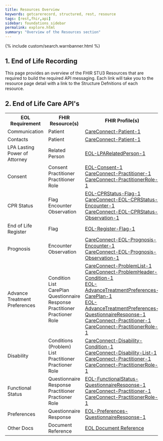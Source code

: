 ```yaml
---
title: Resources Overview
keywords: getcarerecord, structured, rest, resource
tags: [rest,fhir,api]
sidebar: foundations_sidebar
permalink: explore.html
summary: "Overview of the Resources section"
---
```


{% include custom/search.warnbanner.html %}

## 1. End of Life Recording ##

This page provides an overview of the FHIR STU3 Resources that are required to build the required API messaging. Each link will take you to the resource page detail with a link to the Structure Defnitions of each resource.

## 2. End of Life Care API's ###

<table style="min-width:100%;width:100%">
<tr id="clinical">
<th style="width:33%;">EOL Requirement</th>
<th style="width:33%;">FHIR Resource(s)</th>
<th style="width:33%;">FHIR Profile(s)</th>
</tr>
<tr>
<td>Communication</td>
<td>Patient</td>
<td><a href="api_eol_entity_patient.html">CareConnect-Patient-1</a></td>
</tr>
<tr>
<td>Contacts</td>
<td>Patient</td>
<td><a href="api_eol_entity_patient.html">CareConnect-Patient-1</a></td>
</tr>
<tr>
<td>LPA Lasting Power of Attorney</td>
<td>Related Person</td>
<td><a href="api_eol_entity_lpa_relatedperson.html">EOL-LPARelatedPerson-1</a></td>
</tr>
<tr>
<td>Consent</td>
<td>Consent<br/>Practitioner<br/>Practitioner Role</td>
<td><a href="api_eol_security_consent.html">EOL-Consent-1</a><br/>
 <a href="api_eol_individuals_practitioner.html">CareConnect-Practitioner-1</a><br/>
 <a href="api_eol_individuals_practitionerrole.html">CareConnect-PractitionerRole-1 </a></td>
</tr>
<tr>
<td>CPR Status</td>
<td>Flag<br/>Encounter<br/>Observation</td>
<td><a href="api_eol_management_flag_cprstatus.html">EOL-CPRStatus-Flag-1</a><br/>
<a href="api_eol_management_encounter_cprstatus.html">CareConnect-EOL-CPRStatus-Encounter-1</a><br/>
<a href="api_eol_diagnostics_observation_cprstatus.html">CareConnect-EOL-CPRStatus-Observation-1</a></td>
</tr>
<tr>
<td>End of Life Register</td>
<td>Flag</td>
<td><a href="api_eol_management_flag_register.html">EOL-Register-Flag-1</a></td>
</tr>
<tr>
<td>Prognosis</td>
<td>Encounter<br/>Observation</td>
<td><a href="api_eol_management_encounter_prognosis.html">CareConnect-EOL-Prognosis-Encounter-1</a><br/>
<a href="api_eol_diagnostics_observation_prognosis.html">CareConnect-EOL-Prognosis-Observation-1</a></td>
</tr>
<tr>
<td>Advance Treatment Preferences</td>
<td>Condition<br/>List<br/>CarePlan<br/>Questionnaire Response<br/>Practitioner<br/>Practioner Role</td>
<td><a href="api_eol_management_problemlist.html">CareConnect-ProblemList-1</a><br/>
 <a href="api_eol_summary_problemheader_condition.html">CareConnect-ProblemHeader-Condition-1</a><br/>
 <a href="api_eol_summary_atp_careplan.html">EOL-AdvanceTreatmentPreferences-CarePlan-1</a><br/>
 <a href="api_eol_advancetreatmentpreferences_questionnaireresponse.html">EOL-AdvanceTreatmentPreferences-QuestionnaireResponse-1</a><br/>
 <a href="api_eol_individuals_practitioner.html">CareConnect-Practitioner-1</a><br/>
 <a href="api_eol_individuals_practitionerrole.html">CareConnect-PractitionerRole-1</a></td>

</tr>
<tr>
<td>Disability</td>
<td>Conditions (Problem)<br/>List<br/>Practitioner<br/>Practioner Role</td>
<td><a href="api_eol_summary_disability_condition.html">CareConnect-Disability-Condition-1</a><br/>
<a href="api_eol_summary_disability_list.html">CareConnect-Disability-List-1</a><br/>
<a href="api_eol_individuals_practitioner.html">CareConnect-Practitioner-1</a><br/>
<a href="api_eol_individuals_practitionerrole.html">CareConnect-PractitionerRole-1</a></td>
</tr>
<tr>
<td>Functional Status</td>
<td>Questionnaire Response<br/>Practitioner<br/>Practioner Role</td>
<td><a href="api_eol_functionalstatus_questionnaireresponse.html">EOL-FunctionalStatus-QuestionnaireResponse-1</a><br/>
<a href="api_eol_individuals_practitioner.html">CareConnect-Practitioner-1</a><br/>
<a href="api_eol_individuals_practitionerrole.html">CareConnect-PractitionerRole-1</a></td>
</tr>
<tr>
<td>Preferences</td>
<td>Questionnaire Response</td>
<td><a href="api_eol_preferences_questionnaireresponse.html">EOL-Preferences-QuestionnaireResponse-1</a></td>
</tr>
<tr>
<td>Other Docs</td>
<td>Document Reference</td>
<td><a href="api_eol_documents_documentreference.html">EOL Document Reference</a></td>
</tr>
</table>